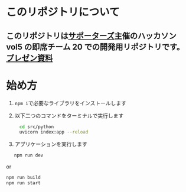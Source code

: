 # このリポジトリについて

このリポジトリは[サポーターズ](https://talent.supporterz.jp/)主催のハッカソン vol5 の即席チーム 20 での開発用リポジトリです。  
[プレゼン資料](https://www.canva.com/design/DAGF-Nb1bWg/pEtM07qh7lP_1BGFja2D1Q/edit?utm_content=DAGF-Nb1bWg&utm_campaign=designshare&utm_medium=link2&utm_source=sharebutton)
---

# 始め方

1. `npm i`で必要なライブラリをインストールします

2. 以下二つのコマンドをターミナルで実行します

```bash
     cd src/python
     uvicorn index:app --reload

```

3. アプリケーションを実行します

```bash
   npm run dev
```

or

```bash
npm run build
npm run start
```
